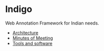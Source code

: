 # Indigo
Web Annotation Framework for Indian needs. 

* [Architecture](https://github.com/janastu/Indigo/wiki/Architecture)
* [Minutes of Meeting](https://github.com/janastu/Indigo/wiki/Minutes-of-Meetings)
* [Tools and software](https://github.com/janastu/Indigo/wiki/Tools-and-Softwares---packages---Libraries)
